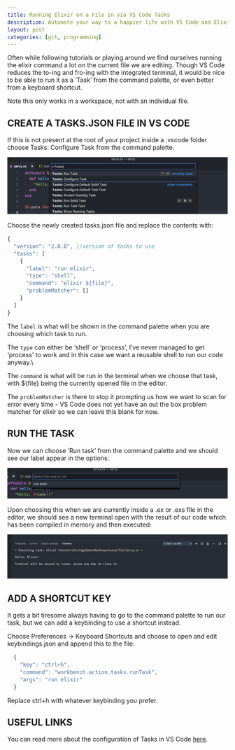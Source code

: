 ```yaml
---
title: Running Elixir on a File in via VS Code Tasks
description: Automate your way to a happier life with VS Code and Elixir.
layout: post
categories: [git, programming]
---
```

Often while following tutorials or playing around we find ourselves running the elixir command a lot on the current file we are editing. Though VS Code reduces the to-ing and fro-ing with the integrated terminal, it would be nice to be able to run it as a ‘Task’ from the command palette, or even better from a keyboard shortcut.

Note this only works in a workspace, not with an individual file.

## CREATE A TASKS.JSON FILE IN VS CODE
If this is not present at the root of your project inside a .vscode folder choose Tasks: Configure Task from the command palette.

![vs code menu screenshot](/assets/images/elixir-vs-code-tasks-1.png)

Choose the newly created tasks.json file and replace the contents with:
```js
{
  "version": "2.0.0", //version of tasks to use
  "tasks": [
    {
      "label": "run elixir",
      "type": "shell",
      "command": "elixir ${file}",
      "problemMatcher": []
    }
  ]
}
```
The `label` is what will be shown in the command palette when you are choosing which task to run.

The `type` can either be ‘shell’ or ‘process’, I’ve never managed to get ‘process’ to work and in this case we want a reusable shell to run our code anyway.\

The `command` is what will be run in the terminal when we choose that task, with ${file} being the currently opened file in the editor.

The `problemMatcher` is there to stop it prompting us how we want to scan for error every time - VS Code does not yet have an out the box problem matcher for elixir so we can leave this blank for now.

## RUN THE TASK
Now we can choose ‘Run task’ from the command palette and we should see our label appear in the options:

![vs code menu screenshot](/assets/images/elixir-vs-code-tasks-2.png)

Upon choosing this when we are currently inside a .ex or .exs file in the editor, we should see a new terminal open with the result of our code which has been compiled in memory and then executed:

![vs code menu screenshot](/assets/images/elixir-vs-code-tasks-3.png)

## ADD A SHORTCUT KEY
It gets a bit tiresome always having to go to the command palette to run our task, but we can add a keybinding to use a shortcut instead.

Choose Preferences -> Keyboard Shortcuts and choose to open and edit keybindings.json  and append this to the file:
```js
  {
    "key": "ctrl+h",
    "command": "workbench.action.tasks.runTask",
    "args": "run elixir"
  }
```
Replace ctrl+h with whatever keybinding you prefer.

## USEFUL LINKS
You can read more about the configuration of Tasks in VS Code [here](https://code.visualstudio.com/docs/editor/tasks).
